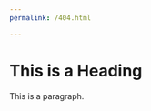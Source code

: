 ```yaml
---
permalink: /404.html

---
```

<!DOCTYPE html>
<html>
<head>
  <title>My Page Title</title>
</head>
<body>

<h1>This is a Heading</h1>
<p>This is a paragraph.</p>

</body>
</html>
